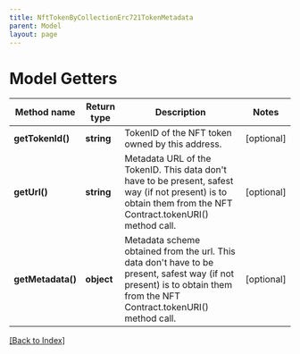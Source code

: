 ```yaml
---
title: NftTokenByCollectionErc721TokenMetadata
parent: Model
layout: page
---
```


# Model Getters

Method name | Return type | Description | Notes
------------ | ------------- | ------------- | -------------
**getTokenId()** | **string** | TokenID of the NFT token owned by this address. | [optional]
**getUrl()** | **string** | Metadata URL of the TokenID. This data don't have to be present, safest way (if not present) is to obtain them from the NFT Contract.tokenURI() method call. | [optional]
**getMetadata()** | **object** | Metadata scheme obtained from the url. This data don't have to be present, safest way (if not present) is to obtain them from the NFT Contract.tokenURI() method call. | [optional]

[[Back to Index]](../index.md)
